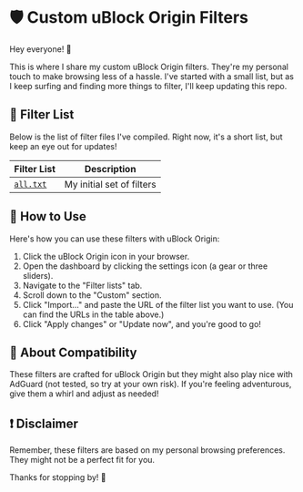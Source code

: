 # 🛡️ Custom uBlock Origin Filters

Hey everyone! 👋

This is where I share my custom uBlock Origin filters. They're my personal touch to make browsing less of a hassle. I've started with a small list, but as I keep surfing and finding more things to filter, I'll keep updating this repo.

## 📜 Filter List

Below is the list of filter files I've compiled. Right now, it's a short list, but keep an eye out for updates!

| Filter List | Description |
|-------------|-------------|
| [`all.txt`](https://raw.githubusercontent.com/Earthworm-Banana/adblock-filter/main/all.txt) | My initial set of filters |

## 🚀 How to Use

Here's how you can use these filters with uBlock Origin:

1. Click the uBlock Origin icon in your browser.
2. Open the dashboard by clicking the settings icon (a gear or three sliders).
3. Navigate to the "Filter lists" tab.
4. Scroll down to the "Custom" section.
5. Click "Import..." and paste the URL of the filter list you want to use. (You can find the URLs in the table above.)
6. Click "Apply changes" or "Update now", and you're good to go!

## 🧐 About Compatibility

These filters are crafted for uBlock Origin but they might also play nice with AdGuard (not tested, so try at your own risk). If you're feeling adventurous, give them a whirl and adjust as needed!

## ❗ Disclaimer

Remember, these filters are based on my personal browsing preferences. They might not be a perfect fit for you.

Thanks for stopping by! 🌟
